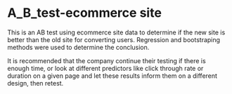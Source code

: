 # A_B_test-ecommerce site

This is an AB test using ecommerce site data to determine if the new site is better than the old site for converting users.
Regression and bootstraping methods were used to determine the conclusion. 

It is recommended that the company continue their testing if there is enough time, or look at different predictors like click through rate or duration on a given page and let these results inform them on a different design, then retest.
